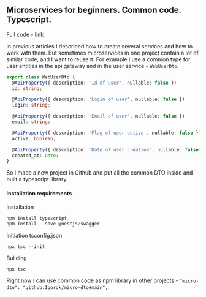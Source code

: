 
## Microservices for beginners. Common code. Typescript.

Full code - [link](https://github.com/Igorok/micro-dto)

In previous articles I described how to create several services and how to work with them. But sometimes microservices in one project contain a lot of similar code, and I want to reuse it. For example I use a common type for user entities in the api gateway and in the user service - `WebUserDto`.

``` typescript
export class WebUserDto {
  @ApiProperty({ description: 'Id of user', nullable: false })
  id: string;

  @ApiProperty({ description: 'Login of user', nullable: false })
  login: string;

  @ApiProperty({ description: 'Email of user', nullable: false })
  email: string;

  @ApiProperty({ description: 'Flag of user active', nullable: false })
  active: boolean;

  @ApiProperty({ description: 'Date of user creation', nullable: false })
  created_at: Date;
}
```

So I made a new project in Github and put all the common DTO inside and built a typescript library.

#### Installation requirements

Installation
``` typescript
npm install typescript
npm install --save @nestjs/swagger
```

Initiation tsconfig.json
```
npx tsc --init
```

Building
```
npx tsc
```

Right now I can use common code as npm library in other projects - `"micro-dto": "github:Igorok/micro-dto#main",`.

